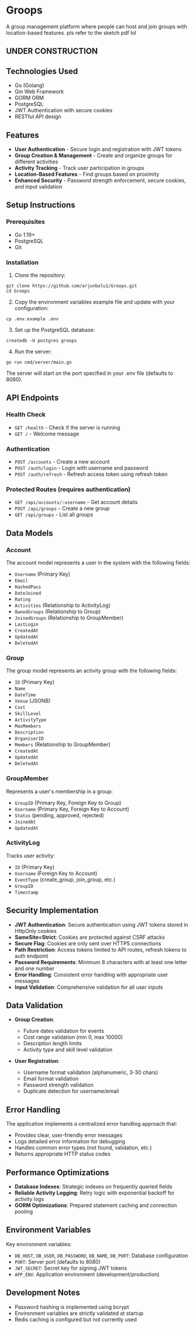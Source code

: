 # Groops

A group management platform where people can host and join groups with location-based features.
pls refer to the sketch pdf lol

## UNDER CONSTRUCTION

## Technologies Used

- Go (Golang)
- Gin Web Framework
- GORM ORM
- PostgreSQL
- JWT Authentication with secure cookies
- RESTful API design

## Features

- **User Authentication** - Secure login and registration with JWT tokens
- **Group Creation & Management** - Create and organize groups for different activities
- **Activity Tracking** - Track user participation in groups
- **Location-Based Features** - Find groups based on proximity
- **Enhanced Security** - Password strength enforcement, secure cookies, and input validation

## Setup Instructions

### Prerequisites

- Go 1.19+
- PostgreSQL
- Git

### Installation

1. Clone the repository:
```
git clone https://github.com/arjunbalu1/Groops.git
cd Groops
```

2. Copy the environment variables example file and update with your configuration:
```
cp .env.example .env
```

3. Set up the PostgreSQL database:
```
createdb -U postgres groops
```

4. Run the server:
```
go run cmd/server/main.go
```

The server will start on the port specified in your .env file (defaults to 8080).

## API Endpoints

### Health Check
- `GET /health` - Check if the server is running
- `GET /` - Welcome message

### Authentication
- `POST /accounts` - Create a new account
- `POST /auth/login` - Login with username and password
- `POST /auth/refresh` - Refresh access token using refresh token

### Protected Routes (requires authentication)
- `GET /api/accounts/:username` - Get account details
- `POST /api/groups` - Create a new group
- `GET /api/groups` - List all groups

## Data Models

### Account
The account model represents a user in the system with the following fields:
- `Username` (Primary Key)
- `Email`
- `HashedPass`
- `DateJoined`
- `Rating`
- `Activities` (Relationship to ActivityLog)
- `OwnedGroups` (Relationship to Group)
- `JoinedGroups` (Relationship to GroupMember)
- `LastLogin`
- `CreatedAt`
- `UpdatedAt`
- `DeletedAt`

### Group
The group model represents an activity group with the following fields:
- `ID` (Primary Key)
- `Name`
- `DateTime`
- `Venue` (JSONB)
- `Cost`
- `SkillLevel`
- `ActivityType`
- `MaxMembers`
- `Description`
- `OrganiserID`
- `Members` (Relationship to GroupMember)
- `CreatedAt`
- `UpdatedAt`
- `DeletedAt`

### GroupMember
Represents a user's membership in a group:
- `GroupID` (Primary Key, Foreign Key to Group)
- `Username` (Primary Key, Foreign Key to Account)
- `Status` (pending, approved, rejected)
- `JoinedAt`
- `UpdatedAt`

### ActivityLog
Tracks user activity:
- `ID` (Primary Key)
- `Username` (Foreign Key to Account)
- `EventType` (create_group, join_group, etc.)
- `GroupID`
- `Timestamp`

## Security Implementation

- **JWT Authentication**: Secure authentication using JWT tokens stored in HttpOnly cookies
- **SameSite=Strict**: Cookies are protected against CSRF attacks
- **Secure Flag**: Cookies are only sent over HTTPS connections
- **Path Restriction**: Access tokens limited to API routes, refresh tokens to auth endpoint
- **Password Requirements**: Minimum 8 characters with at least one letter and one number
- **Error Handling**: Consistent error handling with appropriate user messages
- **Input Validation**: Comprehensive validation for all user inputs

## Data Validation

- **Group Creation**:
  - Future dates validation for events
  - Cost range validation (min 0, max 10000)
  - Description length limits
  - Activity type and skill level validation

- **User Registration**:
  - Username format validation (alphanumeric, 3-30 chars)
  - Email format validation
  - Password strength validation
  - Duplicate detection for username/email

## Error Handling

The application implements a centralized error handling approach that:
- Provides clear, user-friendly error messages
- Logs detailed error information for debugging
- Handles common error types (not found, validation, etc.)
- Returns appropriate HTTP status codes

## Performance Optimizations

- **Database Indexes**: Strategic indexes on frequently queried fields
- **Reliable Activity Logging**: Retry logic with exponential backoff for activity logs
- **GORM Optimizations**: Prepared statement caching and connection pooling

## Environment Variables

Key environment variables:
- `DB_HOST`, `DB_USER`, `DB_PASSWORD`, `DB_NAME`, `DB_PORT`: Database configuration
- `PORT`: Server port (defaults to 8080)
- `JWT_SECRET`: Secret key for signing JWT tokens
- `APP_ENV`: Application environment (development/production)

## Development Notes

- Password hashing is implemented using bcrypt
- Environment variables are strictly validated at startup
- Redis caching is configured but not currently used

